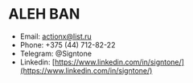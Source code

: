 # **ALEH BAN**

* Email:                            actionx@list.ru
* Phone:                            +375 (44) 712-82-22
* Telegram:                         @Signtone
* Linkedin:                         [https://www.linkedin.com/in/signtone/](https://www.linkedin.com/in/signtone/)
